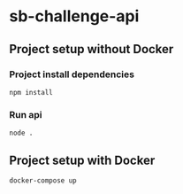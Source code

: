 # sb-challenge-api


## Project setup without Docker

### Project install dependencies
```
npm install
```

### Run api 
```
node .
```
## Project setup with Docker
```
docker-compose up
```